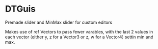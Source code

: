 # DTGuis
Premade slider and MinMax slider for custom editors

Makes use of ref Vectors to pass fewer varables, with the last 2 values in each vector (either y, z for a Vector3 or z, w for a Vector4) settin min and max. 
